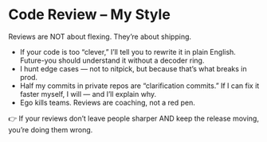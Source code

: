 # Code Review – My Style

Reviews are NOT about flexing. They’re about shipping.

- If your code is too “clever,” I’ll tell you to rewrite it in plain English. Future-you should understand it without a decoder ring.  
- I hunt edge cases — not to nitpick, but because that’s what breaks in prod.  
- Half my commits in private repos are “clarification commits.” If I can fix it faster myself, I will — and I’ll explain why.  
- Ego kills teams. Reviews are coaching, not a red pen.

👉 If your reviews don’t leave people sharper AND keep the release moving, you’re doing them wrong.
